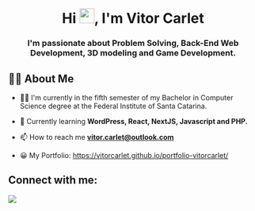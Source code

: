 

<h1 align="center">Hi <img src="https://raw.githubusercontent.com/MartinHeinz/MartinHeinz/master/wave.gif" width="30px">, I'm Vitor Carlet <p style="font-size:18px"> </p></h1>
<h3 align="center">I'm passionate about Problem Solving, Back-End Web Development, 3D modeling and Game Development.</h3>


## 🙋‍♂️ About Me

- 👨‍🎓 I'm currently in the fifth semester of my Bachelor in Computer Science degree at the Federal Institute of Santa Catarina.

- 🌱 Currently learning **WordPress, React, NextJS, Javascript and PHP.**

- 📫 How to reach me **vitor.carlet@outlook.com**

- 😀 My Portfolio: https://vitorcarlet.github.io/portfolio-vitorcarlet/
## Connect with me:
<p align="left">

<a href = "https://www.linkedin.com/in/vitor-carlet/"><img src="https://img.icons8.com/fluent/48/000000/linkedin.png"/></a>



</p>
